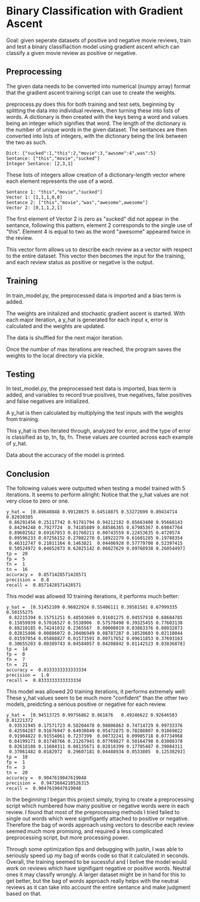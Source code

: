  # Binary Classification with Gradient Ascent #

Goal: given seperate datasets of positive and negative movie reviews, train and test a binary classifiaction model using gradient ascent which can classify a given movie review as positive or negative.

## Preprocessing ##

The given data needs to be converted into numerical (numpy array) format that the gradient ascent training script can use to create the weights.

preprocess.py does this for both training and test sets, beginning by splitting the data into individual reviews, then turning these into lists of words.
A dictionary is then created with the keys being a word and values being an integer which signifies that word. The length of the dictionary is the number of unique words in the given dataset. 
The sentances are then converted into lists of integers, with the dictionary being the link between the two as such. 

	Dict: {"sucked":1,"this":2,"movie":3,"awsome":4",was":5}
	Sentance: ["this","movie","sucked"]
	Integer Sentance: [2,3,1]

These lists of integers allow creation of a dictionary-length vector where each element represents the use of a word.
	
	Sentance 1: "this","movie","sucked"]
	Vector 1: [1,1,1,0,0]
	Sentance 2: ["this","movie","was","awesome",awesome"]
	Vector 2: [0,1,1,2,1]

The first element of Vector 2 is zero as "sucked" did not appear in the sentance, following this pattern, element 2 corresponds to the single use of "this".
Element 4 is equal to two as the word "awesome" appeared twice in the review. 

This vector form allows us to describe each review as a vector with respect to the entire dataset. This vector then becomes the input for the training, and each review status as positive or negative is the output.

## Training ##

In train_model.py, the preprocessed data is imported and a bias term is added.

The weights are initalized and stochastic gradient ascent is started. 
With each major iteration, a y_hat is generated for each input x, error is calculated and the weights are updated.

The data is shuffled for the next major iteration.

Once the number of max iterations are reached, the program saves the weights to the local directory via pickle.

## Testing ##

In test_model.py, the preprocessed test data is imported, bias term is added, and variables to record true positves, true negatives, false positives and false negatives are initialized. 

A y_hat is then calculated by multiplying the test inputs with the weights from training. 

This y_hat is then iterated through, analyzed for error, and the type of error is classified as tp, tn, fp, fn. These values are counted across each example of y_hat.

Data about the accuracy of the model is printed.

## Conclusion ##

The following values were outputted when testing a model trained with 5 iterations. It seems to perform allright:
Notice that the y_hat values are not very close to zero or one.


	y_hat =  [0.89640848 0.99128675 0.64518875 0.53272699 0.89434714 0.82030305
	 0.86291456 0.25117742 0.91781794 0.94212182 0.85663408 0.95668143
	 0.84294248 0.7927724  0.74185889 0.88586365 0.67985367 0.69847764
	 0.89602562 0.69167853 0.81760211 0.00743559 0.22453635 0.4720574
	 0.09596233 0.07256152 0.27082278 0.18922279 0.61601285 0.19788354
	 0.46312747 0.21011164 0.1463821  0.04406928 0.57779708 0.52397415
	 0.50524972 0.04652873 0.62025142 0.06027629 0.09768938 0.26054497]
	tp =  20
	fp =  5
	fn =  1
	tn =  16
	accuracy =  0.8571428571428571
	precision =  0.8
	recall =  0.8571428571428571

This model was allowed 10 training iterations, it performs much better:

	y_hat =  [0.51452109 0.96022924 0.55406111 0.39581581 0.67999335 0.50155275
	 0.82215394 0.15751251 0.48503669 0.91601275 0.04557918 0.68684785
	 0.15859939 0.57016527 0.5538906  0.57578498 0.39325455 0.77603138
	 0.88210185 0.74241032 0.2365567  0.00008019 0.03863376 0.08032873
	 0.02815406 0.00886072 0.20406949 0.08787287 0.18520603 0.02118044
	 0.01597054 0.05888827 0.01573591 0.00717652 0.09611853 0.37693163
	 0.30655203 0.00389743 0.04584057 0.04208842 0.01142523 0.03836878]
	tp =  14
	fp =  0
	fn =  7
	tn =  21
	accuracy =  0.8333333333333334
	precision =  1.0
	recall =  0.8333333333333334
This model was allowed 20 training iterations, it performs extremely well:
These y_hat values seem to be much more "confident" than the other two models, preidcting a serious positive or negative for each review.

	y_hat =  [0.94513725 0.99756862 0.861876   0.49246622 0.92646583 0.81221372
 	 0.93531945 0.17571723 0.58204478 0.98806863 0.74714729 0.99733376
 	 0.42594287 0.91676947 0.64930849 0.95472875 0.70288807 0.91869822
 	 0.91904822 0.91554061 0.7237399  0.00732241 0.09905718 0.07734968
 	 0.04199171 0.01748766 0.21267941 0.07769827 0.50164798 0.03008378
 	 0.02618186 0.11604311 0.08135671 0.02816399 0.17705487 0.39084311
 	 0.37061482 0.0182972  0.29607181 0.04488934 0.0533805  0.12530293]
	tp =  18
	fp =  1
	fn =  3
	tn =  20
	accuracy =  0.9047619047619048
	precision =  0.9473684210526315
	recall =  0.9047619047619048 
In the beginning I began this project simply, trying to create a preprocessing script which numbered how many positive or negative words were in each review. I found that most of the preprocessing methods I tried failed to single out words which were signifigantly attached to positive or negative. Therefore the bag of words approach using vectors to describe each review seemed much more promising, and required a less complicated preprocessing script, but more processing power.

Through some optimization tips and debugging with justin, I was able to seriously speed up my bag of words code so that it calculated in seconds.
Overall, the training seemed to be sucessful and I belive the model would work on reviews which have signifigant negative or positive words. Neutral ones it may classify wrongly. A larger dataset might be in hand for this to get better, but the bag of words approach really helps with the neutral reviews as it can take into account the entire sentance and make judgment based on that.



